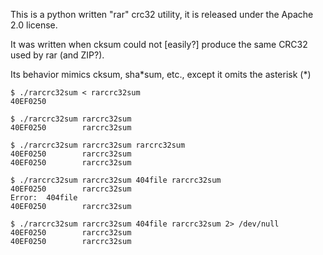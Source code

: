 This is a python written "rar" crc32 utility, it is released under the Apache 2.0 license.

It was written when cksum could not [easily?] produce the same CRC32 used by rar (and ZIP?).

Its behavior mimics cksum, sha\*sum, etc., except it omits the asterisk (\*)

    $ ./rarcrc32sum < rarcrc32sum
    40EF0250
    
    $ ./rarcrc32sum rarcrc32sum
    40EF0250        rarcrc32sum
    
    $ ./rarcrc32sum rarcrc32sum rarcrc32sum
    40EF0250        rarcrc32sum
    40EF0250        rarcrc32sum
    
    $ ./rarcrc32sum rarcrc32sum 404file rarcrc32sum
    40EF0250        rarcrc32sum
    Error:  404file
    40EF0250        rarcrc32sum
    
    $ ./rarcrc32sum rarcrc32sum 404file rarcrc32sum 2> /dev/null
    40EF0250        rarcrc32sum
    40EF0250        rarcrc32sum
